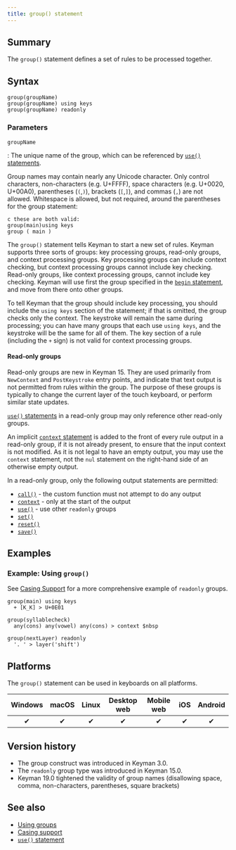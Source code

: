 ```yaml
---
title: group() statement
---
```


## Summary

The `group()` statement defines a set of rules to be processed together.

## Syntax

```keyman
group(groupName)
group(groupName) using keys
group(groupName) readonly
```

### Parameters

`groupName`

: The unique name of the group, which can be referenced by [`use()`
statements](use).

Group names may contain nearly any Unicode character. Only control characters,
non-characters (e.g. U+FFFF), space characters (e.g. U+0020, U+00A0),
parentheses (`(`,`)`), brackets (`[`,`]`), and commas (`,`) are not allowed.
Whitespace is allowed, but not required, around the parentheses for the group
statement:

```
c these are both valid:
group(main)using keys
group ( main )
```

The `group()` statement tells Keyman to start a new set of rules. Keyman
supports three sorts of groups: key processing groups, read-only groups, and
context processing groups. Key processing groups can include context checking,
but context processing groups cannot include key checking. Read-only groups,
like context processing groups, cannot include key checking. Keyman will use
first the group specified in the [`begin` statement](begin), and move from
there onto other groups.

To tell Keyman that the group should include key processing, you should include
the `using keys` section of the statement; if that is omitted, the group checks
only the context. The keystroke will remain the same during processing; you can
have many groups that each use `using keys`, and the keystroke will be the same
for all of them. The key section of a rule (including the `+` sign) is not valid
for context processing groups.

#### Read-only groups

Read-only groups are new in Keyman 15. They are used primarily from `NewContext`
and `PostKeystroke` entry points, and indicate that text output is not permitted
from rules within the group. The purpose of these groups is typically to change
the current layer of the touch keyboard, or perform similar state updates.

[`use()` statements](use) in a read-only group may only reference other
read-only groups.

An implicit [`context` statement](context) is added to the front of every rule
output in a read-only group, if it is not already present, to ensure that the
input context is not modified. As it is not legal to have an empty output, you
may use the `context` statement, not the `nul` statement on the right-hand side
of an otherwise empty output.

In a read-only group, only the following output statements are permitted:

* [`call()`](call) - the custom function must not attempt to do any output
* [`context`](context) - only at the start of the output
* [`use()`](use) - use other `readonly` groups
* [`set()`](set)
* [`reset()`](reset)
* [`save()`](save)

## Examples

### Example: Using `group()`

See [Casing Support](../guide/casing-support) for a more comprehensive example of `readonly` groups.

```
group(main) using keys
  + [K_K] > U+0E01

group(syllablecheck)
  any(cons) any(vowel) any(cons) > context $nbsp

group(nextLayer) readonly
  '. ' > layer('shift')
```

## Platforms

The `group()` statement can be used in keyboards on all platforms.

| Windows | macOS | Linux | Desktop web | Mobile web | iOS | Android |
|:-------:|:-----:|:-----:|:-----------:|:----------:|:---:|:-------:|
|     ✔   |   ✔   |   ✔   |      ✔      |      ✔     |  ✔  |    ✔   |

## Version history

* The group construct was introduced in Keyman 3.0.
* The `readonly` group type was introduced in Keyman 15.0.
* Keyman 19.0 tightened the validity of group names (disallowing space, comma,
  non-characters, parentheses, square brackets)

## See also

* [Using groups](../guide/groups)
* [Casing support](../guide/casing-support)
* [`use()` statement](use)
